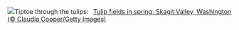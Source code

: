 ![](https://www.bing.com/th?id=OHR.SkagitValleyTulips_EN-US2489408645_UHD.jpg&w=1000)Tiptoe through the tulips:&nbsp;&ensp;[Tulip fields in spring, Skagit Valley, Washington (© Claudia Cooper/Getty Images)](https://www.bing.com/th?id=OHR.SkagitValleyTulips_EN-US2489408645_UHD.jpg)
<br><br/>
